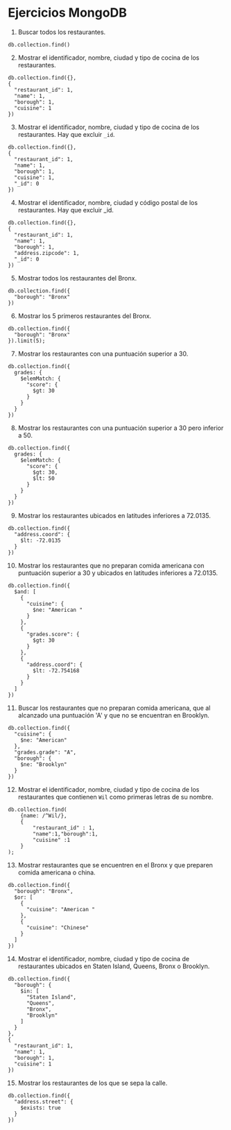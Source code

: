 # Ejercicios MongoDB

1. Buscar todos los restaurantes.
```
db.collection.find()
```
2. Mostrar el identificador, nombre, ciudad y tipo de cocina de los restaurantes.
```
db.collection.find({},
{
  "restaurant_id": 1,
  "name": 1,
  "borough": 1,
  "cuisine": 1
})
```
3. Mostrar el identificador, nombre, ciudad y tipo de cocina de los restaurantes. Hay que excluir `_id`.
```
db.collection.find({},
{
  "restaurant_id": 1,
  "name": 1,
  "borough": 1,
  "cuisine": 1,
  "_id": 0
})
```
4. Mostrar el identificador, nombre, ciudad y código postal de los restaurantes. Hay que excluir _id.
```
db.collection.find({},
{
  "restaurant_id": 1,
  "name": 1,
  "borough": 1,
  "address.zipcode": 1,
  "_id": 0
})
```
5. Mostrar todos los restaurantes del Bronx.
```
db.collection.find({
  "borough": "Bronx"
})
```
6. Mostrar los 5 primeros restaurantes del Bronx.
```
db.collection.find({
  "borough": "Bronx"
}).limit(5);
```
7. Mostrar los restaurantes con una puntuación superior a 30.
```
db.collection.find({
  grades: {
    $elemMatch: {
      "score": {
        $gt: 30
      }
    }
  }
})
```
8. Mostrar los restaurantes con una puntuación superior a 30 pero inferior a 50.
```
db.collection.find({
  grades: {
    $elemMatch: {
      "score": {
        $gt: 30,
        $lt: 50
      }
    }
  }
})
```
9. Mostrar los restaurantes ubicados en latitudes inferiores a 72.0135.
```
db.collection.find({
  "address.coord": {
    $lt: -72.0135
  }
})
```
10. Mostrar los restaurantes que no preparan comida americana con puntuación superior a 30 y ubicados en latitudes inferiores a 72.0135.
```
db.collection.find({
  $and: [
    {
      "cuisine": {
        $ne: "American "
      }
    },
    {
      "grades.score": {
        $gt: 30
      }
    },
    {
      "address.coord": {
        $lt: -72.754168
      }
    }
  ]
})
```
11. Buscar los restaurantes que no preparan comida americana, que al alcanzado una puntuación 'A' y que no se encuentran en Brooklyn.
```
db.collection.find({
  "cuisine": {
    $ne: "American"
  },
  "grades.grade": "A",
  "borough": {
    $ne: "Brooklyn"
  }
})
```
12. Mostrar el identificador, nombre, ciudad y tipo de cocina de los restaurantes que contienen `Wil` como primeras letras de su nombre.
```
db.collection.find(
    {name: /^Wil/},
    {
        "restaurant_id" : 1,
        "name":1,"borough":1,
        "cuisine" :1
    }
);
```

13. Mostrar restaurantes que se encuentren en el Bronx y que preparen comida americana o china.
```
db.collection.find({
  "borough": "Bronx",
  $or: [
    {
      "cuisine": "American "
    },
    {
      "cuisine": "Chinese"
    }
  ]
})
```

14. Mostrar el identificador, nombre, ciudad y tipo de cocina de restaurantes ubicados en Staten Island, Queens, Bronx o Brooklyn.
```
db.collection.find({
  "borough": {
    $in: [
      "Staten Island",
      "Queens",
      "Bronx",
      "Brooklyn"
    ]
  }
},
{
  "restaurant_id": 1,
  "name": 1,
  "borough": 1,
  "cuisine": 1
})
```
15. Mostrar los restaurantes de los que se sepa la calle.
```
db.collection.find({
  "address.street": {
    $exists: true
  }
})
```